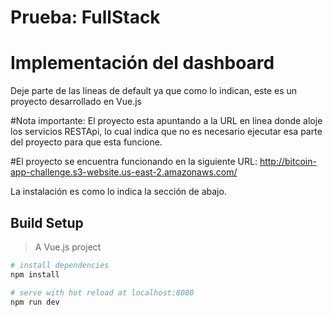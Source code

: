 # Prueba: FullStack
# Implementación del dashboard

Deje parte de las lineas de default ya que como lo indican, este es un proyecto desarrollado en Vue.js

#Nota importante: El proyecto esta apuntando a la URL en linea donde aloje los servicios RESTApi, lo cual indica que no es necesario ejecutar esa parte del proyecto para que esta funcione.

#El proyecto se encuentra funcionando en la siguiente URL: http://bitcoin-app-challenge.s3-website.us-east-2.amazonaws.com/

La instalación es como lo indica la sección de abajo.

## Build Setup

> A Vue.js project

``` bash
# install dependencies
npm install

# serve with hot reload at localhost:8080
npm run dev
